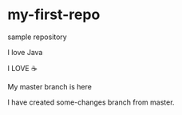 # my-first-repo

sample repository


I love Java

I LOVE :coffee:

My master branch is here


I have created some-changes branch from master.

